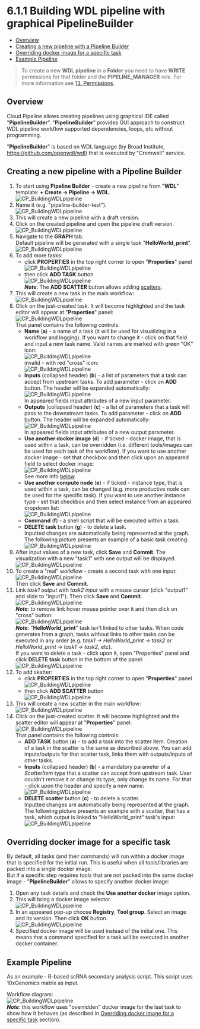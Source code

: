 # 6.1.1 Building WDL pipeline with graphical PipelineBuilder

- [Overview](#overview)
- [Creating a new pipeline with a Pipeline Builder](#creating-a-new-pipeline-with-a-pipeline-builder)
- [Overriding docker image for a specific task](#overriding-docker-image-for-a-specific-task)
- [Example Pipeline](#example-pipeline)

> To create a new **WDL pipeline** in a **Folder** you need to have **WRITE** permissions for that folder and the **PIPELINE_MANAGER** role. For more information see [13. Permissions](../13_Permissions/13._Permissions.md).

## Overview

Cloud Pipeline allows creating pipelines using graphical IDE called "**PipelineBuilder**". "**PipelineBuilder**" provides GUI approach to construct WDL pipeline workflow supported dependencies, loops, etc without programming.

"**PipelineBuilder**" is based on WDL language (by Broad Institute, <https://github.com/openwdl/wdl>) that is executed by "Cromwell" service.

## Creating a new pipeline with a Pipeline Builder

1. To start using **Pipeline Builder** - create a new pipeline from "**WDL**" template: **+ Create → Pipeline → WDL**.  
    ![CP_BuildingWDLpipeline](attachments/BuildingWDLpipeline_01.png)
2. Name it (e.g. "pipeline-builder-test").  
    ![CP_BuildingWDLpipeline](attachments/BuildingWDLpipeline_02.png)
3. This will create a new pipeline with a draft version.
4. Click on the created pipeline and open the pipeline draft version.  
    ![CP_BuildingWDLpipeline](attachments/BuildingWDLpipeline_03.png)
5. Navigate to the **GRAPH** tab.  
    Default pipeline will be generated with a single task "**HelloWorld_print**".  
    ![CP_BuildingWDLpipeline](attachments/BuildingWDLpipeline_04.png)
6. To add more tasks:  
    - click **PROPERTIES** in the top right corner to open "**Properties**" panel  
    ![CP_BuildingWDLpipeline](attachments/BuildingWDLpipeline_14.png)
    - then click **ADD TASK** button  
    ![CP_BuildingWDLpipeline](attachments/BuildingWDLpipeline_05.png)  
    **_Note_**: The **ADD SCATTER** button allows adding [scatters](https://github.com/openwdl/wdl/blob/master/versions/draft-2/SPEC.md#scatter).
7. This will create a new task in the main workflow:  
    ![CP_BuildingWDLpipeline](attachments/BuildingWDLpipeline_15.png)
8. Click on the just-created task. It will become highlighted and the task editor will appear at "**Properties**" panel:  
    ![CP_BuildingWDLpipeline](attachments/BuildingWDLpipeline_16.png)  
    That panel contains the following controls:  
    - **Name** (**a**) - a name of a task (it will be used for visualizing in a workflow and logging). If you want to change it - click on that field and input a new task name. Valid names are marked with green "OK" icon:  
    ![CP_BuildingWDLpipeline](attachments/BuildingWDLpipeline_17.png)  
    invalid - with red "cross" icon:  
    ![CP_BuildingWDLpipeline](attachments/BuildingWDLpipeline_18.png)
    - **Inputs** (collapsed header) (**b**) - a list of parameters that a task can accept from upstream tasks. To add parameter - click on **ADD** button. The header will be expanded automatically:  
    ![CP_BuildingWDLpipeline](attachments/BuildingWDLpipeline_19.png)  
    In appeared fields input attributes of a new input parameter.
    - **Outputs** (collapsed header) (**c**) - a list of parameters that a task will pass to the downstream tasks. To add parameter - click on **ADD** button. The header will be expanded automatically:  
    ![CP_BuildingWDLpipeline](attachments/BuildingWDLpipeline_20.png)  
    In appeared fields input attributes of a new output parameter.
    - **Use another docker image** (**d**) - if ticked - docker image, that is used within a task, can be overridden (i.e. different tools/images can be used for each task of the workflow). If you want to use another docker image - set that checkbox and then click upon an appeared field to select docker image:  
    ![CP_BuildingWDLpipeline](attachments/BuildingWDLpipeline_21.png)  
    See more info [below](#overriding-docker-image-for-a-specific-task).
    - **Use another compute node** (**e**) - if ticked - instance type, that is used within a task, can be changed (e.g. more productive node can be used for the specific task). If you want to use another instance type - set that checkbox and then select instance from an appeared dropdown list:  
    ![CP_BuildingWDLpipeline](attachments/BuildingWDLpipeline_22.png)
    - **Command** (**f**) - a shell script that will be executed within a task.
    - **DELETE task** button (**g**) - to delete a task.  
    Inputted changes are automatically being represented at the graph. The following picture presents an example of a basic task creating:  
    ![CP_BuildingWDLpipeline](attachments/BuildingWDLpipeline_06.png)
9. After input values of a new task, click **Save** and **Commit**. The visualization with a new "task1" with one output will be displayed.  
    ![CP_BuildingWDLpipeline](attachments/BuildingWDLpipeline_07.png)  
10. To create a "real" workflow - create a second task with one input:  
    ![CP_BuildingWDLpipeline](attachments/BuildingWDLpipeline_08.png)  
    Then click **Save** and **Commit**.
11. Link _task1 output_ with _task2 input_ with a mouse cursor (click "output1" and slide to "input1"). Then click **Save** and **Commit**.  
    ![CP_BuildingWDLpipeline](attachments/BuildingWDLpipeline_09.png)  
    **_Note_**: to remove link hover mouse pointer over it and then click on "cross" button:  
    ![CP_BuildingWDLpipeline](attachments/BuildingWDLpipeline_23.png)  
    **_Note_**: "**HelloWorld_print**" task isn't linked to other tasks. When code generates from a graph, tasks without links to other tasks can be executed in any order (e.g. *task1 → HelloWorld_print → task2* or *HelloWorld_print → task1 → task2*, etc).  
    If you want to delete a task - click upon it, open "Properties" panel and click **DELETE task** button in the bottom of the panel:  
    ![CP_BuildingWDLpipeline](attachments/BuildingWDLpipeline_10.png)
12. To add skatter:  
    - click **PROPERTIES** in the top right corner to open "**Properties**" panel  
    ![CP_BuildingWDLpipeline](attachments/BuildingWDLpipeline_14.png)
    - then click **ADD SCATTER** button  
    ![CP_BuildingWDLpipeline](attachments/BuildingWDLpipeline_24.png)
13. This will create a new scatter in the main workflow:  
    ![CP_BuildingWDLpipeline](attachments/BuildingWDLpipeline_25.png)
14. Click on the just-created scatter. It will become highlighted and the scatter editor will appear at "**Properties**" panel:  
    ![CP_BuildingWDLpipeline](attachments/BuildingWDLpipeline_26.png)  
    That panel contains the following controls:  
    - **ADD TASK** button (**a**) - to add a task into the scatter item. Creation of a task in the scatter is the same as described above. You can add inputs/outputs for that scatter task, links them with outputs/inputs of other tasks.
    - **Inputs** (collapsed header) (**b**) - a mandatory parameter of a _ScatterItem_ type that a scatter can accept from upstream task. User couldn't remove it or change its type, only change its name. For that - click upon the header and specify a new name:  
    ![CP_BuildingWDLpipeline](attachments/BuildingWDLpipeline_27.png)  
    - **DELETE scatter** button (**c**) - to delete a scatter.  
    Inputted changes are automatically being represented at the graph.
    The following picture presents an example with a scatter, that has a task, which output is linked to "HelloWorld_print" task's input:  
    ![CP_BuildingWDLpipeline](attachments/BuildingWDLpipeline_28.png)

## Overriding docker image for a specific task

By default, all tasks (and their commands) will run within a docker image that is specified for the initial run. This is useful when all tools/libraries are packed into a single docker image.  
But if a specific step requires tools that are not packed into the same docker image - "**PipelineBuilder**" allows to specify another docker image:

1. Open any task details and check the **Use another docker** image option.
2. This will bring a docker image selector.  
    ![CP_BuildingWDLpipeline](attachments/BuildingWDLpipeline_11.png)
3. In an appeared pop-up choose **Registry**, **Tool group**. Select an image and its version. Then click **OK** button.  
    ![CP_BuildingWDLpipeline](attachments/BuildingWDLpipeline_12.png)
4. Specified docker image will be used instead of the initial one. This means that a command specified for a task will be executed in another docker container.

## Example Pipeline

As an example - R-based scRNA secondary analysis script. This script uses 10xGenomics matrix as input.

Workflow diagram:  
![CP_BuildingWDLpipeline](attachments/BuildingWDLpipeline_13.png)  
**_Note_**: this workflow uses "overridden" docker image for the last task to show how it behaves (as described in [Overriding docker image for a specific task](#overriding-docker-image-for-a-specific-task) section).